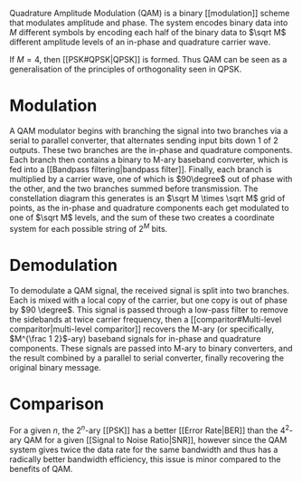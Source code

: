 Quadrature Amplitude Modulation (QAM) is a binary [[modulation]] scheme that modulates amplitude and phase. 
The system encodes binary data into $M$ different symbols by encoding each half of the binary data to $\sqrt M$ different amplitude levels of an in-phase and quadrature carrier wave.

If $M = 4$, then [[PSK#QPSK|QPSK]] is formed. Thus QAM can be seen as a generalisation of the principles of orthogonality seen in QPSK.
# Modulation
A QAM modulator begins with branching the signal into two branches via a serial to parallel converter, that alternates sending input bits down 1 of 2 outputs. These two branches are the in-phase and quadrature components. Each branch then contains a binary to M-ary baseband converter, which is fed into a [[Bandpass filtering|bandpass filter]]. Finally, each branch is multiplied by a carrier wave, one of which is $90\degree$ out of phase with the other, and the two branches summed before transmission.
The constellation diagram this generates is an $\sqrt M \times \sqrt M$ grid of points, as the in-phase and quadrature components each get modulated to one of $\sqrt M$ levels, and the sum of these two creates a coordinate system for each possible string of $2^M$ bits.
# Demodulation
To demodulate a QAM signal, the received signal is split into two branches. Each is mixed with a local copy of the carrier, but one copy is out of phase by $90 \degree$. This signal is passed through a low-pass filter to remove the sidebands at twice carrier frequency, then a [[comparitor#Multi-level comparitor|multi-level comparitor]] recovers the M-ary (or specifically, $M^{\frac 1 2}$-ary) baseband signals for in-phase and quadrature components. These signals are passed into M-ary to binary converters, and the result combined by a parallel to serial converter, finally recovering the original binary message.

# Comparison
For a given $n$, the $2^n$-ary [[PSK]] has a better [[Error Rate|BER]] than the $4^2$-ary QAM for a given [[Signal to Noise Ratio|SNR]], however since the QAM system gives twice the data rate for the same bandwidth and thus has a radically better bandwidth efficiency, this issue is minor compared to the benefits of QAM.